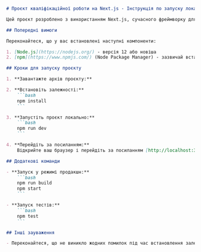 ```markdown
# Проєкт кваліфікаційної роботи на Next.js - Інструкція по запуску локально

Цей проєкт розроблено з використанням Next.js, сучасного фреймворку для реактивних веб-додатків. Нижче наведено інструкцію щодо того, як запустити проєкт локально на вашому комп'ютері.

## Попередні вимоги

Переконайтеся, що у вас встановлені наступні компоненти:

1. [Node.js](https://nodejs.org/) - версія 12 або новіша
2. [npm](https://www.npmjs.com/) (Node Package Manager) - зазвичай встановлюється разом з Node.js

## Кроки для запуску проєкту

1. **Завантажте архів проєкту:**

2. **Встановіть залежності:**
    ```bash
    npm install
    ```

3. **Запустіть проєкт локально:**
    ```bash
    npm run dev
    ```

4. **Перейдіть за посиланням:**
    Відкрийте ваш браузер і перейдіть за посиланням [http://localhost:3000].

## Додаткові команди

- **Запуск у режимі продакшн:**
    ```bash
    npm run build
    npm start
    ```

- **Запуск тестів:**
    ```bash
    npm test
    ```

## Інші зауваження

- Переконайтеся, що не виникло жодних помилок під час встановлення залежностей або запуску проєкту.

```